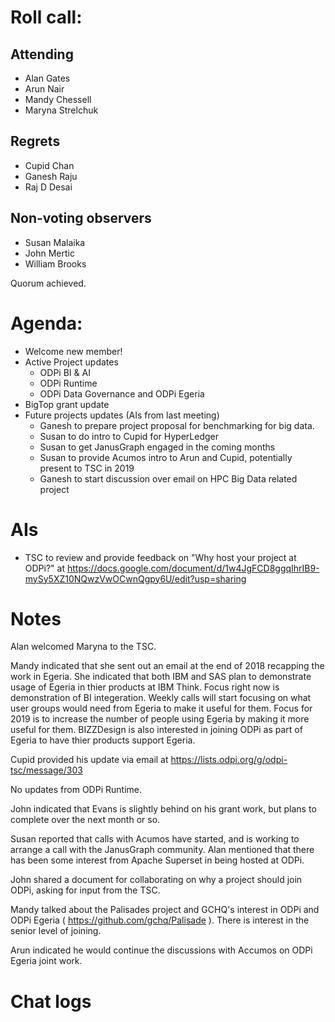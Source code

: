 # Roll call:

## Attending
* Alan Gates
* Arun Nair
* Mandy Chessell
* Maryna Strelchuk

## Regrets
* Cupid Chan
* Ganesh Raju
* Raj D Desai

## Non-voting observers
* Susan Malaika
* John Mertic
* William Brooks

Quorum achieved.

# Agenda:

* Welcome new member!
* Active Project updates
  * ODPi BI & AI
  * ODPi Runtime
  * ODPi Data Governance and ODPi Egeria
* BigTop grant update
* Future projects updates (AIs from last meeting)
  * Ganesh to prepare project proposal for benchmarking for big data.
  * Susan to do intro to Cupid for HyperLedger
  * Susan to get JanusGraph engaged in the coming months
  * Susan to provide Acumos intro to Arun and Cupid, potentially present to TSC in 2019
  * Ganesh to start discussion over email on HPC Big Data related project

# AIs

* TSC to review and provide feedback on "Why host your project at ODPi?" at https://docs.google.com/document/d/1w4JgFCD8ggqIhrIB9-mySy5XZ10NQwzVwOCwnQgpy6U/edit?usp=sharing

# Notes

Alan welcomed Maryna to the TSC.

Mandy indicated that she sent out an email at the end of 2018 recapping the work in Egeria. She indicated that both IBM and SAS plan to demonstrate usage of Egeria in thier products at IBM Think. Focus right now is demonstration of BI integeration. Weekly calls will start focusing on what user groups would need from Egeria to make it useful for them. Focus for 2019 is to increase the number of people using Egeria by making it more useful for them. BIZZDesign is also interested in joining ODPi as part of Egeria to have thier products support Egeria.

Cupid provided his update via email at https://lists.odpi.org/g/odpi-tsc/message/303

No updates from ODPi Runtime.

John indicated that Evans is slightly behind on his grant work, but plans to complete over the next month or so.

Susan reported that calls with Acumos have started, and is working to arrange a call with the JanusGraph community. Alan mentioned that there has been some interest from Apache Superset in being hosted at ODPi.

John shared a document for collaborating on why a project should join ODPi, asking for input from the TSC.

Mandy talked about the Palisades project and GCHQ's interest in ODPi and ODPi Egeria ( https://github.com/gchq/Palisade ). There is interest in the senior level of joining.

Arun indicated he would continue the discussions with Accumos on ODPi Egeria joint work.

# Chat logs
